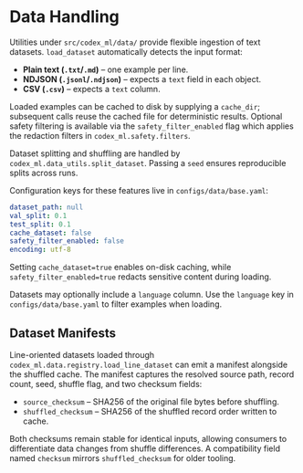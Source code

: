 # Data Handling

Utilities under `src/codex_ml/data/` provide flexible ingestion of text
datasets.  `load_dataset` automatically detects the input format:

- **Plain text (`.txt`/`.md`)** – one example per line.
- **NDJSON (`.jsonl`/`.ndjson`)** – expects a `text` field in each object.
- **CSV (`.csv`)** – expects a `text` column.

Loaded examples can be cached to disk by supplying a `cache_dir`; subsequent
calls reuse the cached file for deterministic results.  Optional safety
filtering is available via the `safety_filter_enabled` flag which applies the
redaction filters in `codex_ml.safety.filters`.

Dataset splitting and shuffling are handled by `codex_ml.data_utils.split_dataset`.
Passing a `seed` ensures reproducible splits across runs.

Configuration keys for these features live in `configs/data/base.yaml`:

```yaml
dataset_path: null
val_split: 0.1
test_split: 0.1
cache_dataset: false
safety_filter_enabled: false
encoding: utf-8
```
Setting `cache_dataset=true` enables on-disk caching, while
`safety_filter_enabled=true` redacts sensitive content during loading.

Datasets may optionally include a `language` column.  Use the `language` key in
`configs/data/base.yaml` to filter examples when loading.

## Dataset Manifests

Line-oriented datasets loaded through `codex_ml.data.registry.load_line_dataset`
can emit a manifest alongside the shuffled cache. The manifest captures the
resolved source path, record count, seed, shuffle flag, and two checksum
fields:

- `source_checksum` – SHA256 of the original file bytes before shuffling.
- `shuffled_checksum` – SHA256 of the shuffled record order written to cache.

Both checksums remain stable for identical inputs, allowing consumers to
differentiate data changes from shuffle differences. A compatibility field
named `checksum` mirrors `shuffled_checksum` for older tooling.

